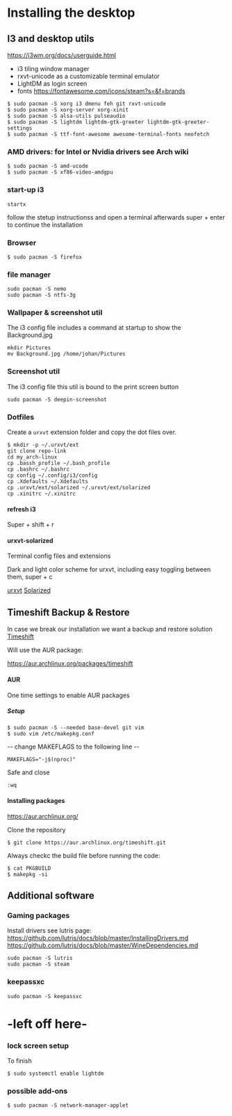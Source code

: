 # Installing the desktop


## I3 and desktop utils
https://i3wm.org/docs/userguide.html

* i3 tiling window manager 
* rxvt-unicode as a customizable terminal emulator
* LightDM as login screen
* fonts https://fontawesome.com/icons/steam?s=&f=brands

```
$ sudo pacman -S xorg i3 dmenu feh git rxvt-unicode
$ sudo pacman -S xorg-server xorg-xinit
$ sudo pacman -S alsa-utils pulseaudio 
$ sudo pacman -S lightdm lightdm-gtk-greeter lightdm-gtk-greeter-settings
$ sudo pacman -S ttf-font-awesome awesome-terminal-fonts neofetch
```

### AMD drivers: for Intel or Nvidia drivers see Arch wiki

```
$ sudo pacman -S amd-ucode
$ sudo pacman -S xf86-video-amdgpu
```

### start-up i3
```
startx
```
follow the stetup instructionss and open a terminal afterwards super + enter to continue the installation

### Browser
```
$ sudo pacman -S firefox
```

### file manager
```
sudo pacman -S nemo
sudo pacman -S ntfs-3g
```

### Wallpaper & screenshot util
The i3 config file includes a command at startup to show the Background.jpg

```
mkdir Pictures
mv Background.jpg /home/johan/Pictures
```


### Screenshot util
The i3 config file this util is bound to the print screen button

```
sudo pacman -S deepin-screenshot
```

### Dotfiles
Create a `urxvt` extension folder and copy the dot files over.
```
$ mkdir -p ~/.urxvt/ext
git clone repo-link
cd my_arch-linux
cp .bassh_profile ~/.bash_profile
cp .bashrc ~/.bashrc
cp config ~/.config/i3/config
cp .Xdefaults ~/.Xdefaults
cp .urxvt/ext/solarized ~/.urxvt/ext/solarized
cp .xinitrc ~/.xinitrc
```

#### refresh i3
Super + shift + r

#### urxvt-solarized
Terminal config files and extensions

Dark and light color scheme for urxvt, including easy toggling between them, super + c

[urxvt](https://wiki.archlinux.org/title/rxvt-unicode)
[Solarized](http://ethanschoonover.com/solarized) 


## Timeshift Backup & Restore
In case we break our installation we want a backup and restore solution
[Timeshift](https://github.com/teejee2008/timeshift)

Will use the AUR package:

https://aur.archlinux.org/packages/timeshift


#### AUR
One time settings to enable AUR packages

##### Setup
```
$ sudo pacman -S --needed base-devel git vim
$ sudo vim /etc/makepkg.conf
```

-- change MAKEFLAGS to the following line --
```
MAKEFLAGS="-j$(nproc)"
```

Safe and close

```
:wq
```

#### Installing packages
https://aur.archlinux.org/

Clone the repository

```
$ git clone https://aur.archlinux.org/timeshift.git
```

Always checkc the build file before running the code:
```
$ cat PKGBUILD
$ makepkg -si
```

## Additional software

### Gaming packages
Install drivers see lutris page:
https://github.com/lutris/docs/blob/master/InstallingDrivers.md
https://github.com/lutris/docs/blob/master/WineDependencies.md

```
sudo pacman -S lutris
sudo pacman -S steam
```

### keepassxc
```
sudo pacman -S keepassxc
```






















# -left off here-

### lock screen setup
To finish

```
$ sudo systemctl enable lightdm
```


### possible add-ons

```
$ sudo pacman -S network-manager-applet 
```
